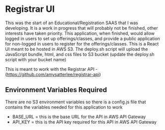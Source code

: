 # Registrar UI

This was the start of an Educational/Registration SAAS that I was developing. It is a work in progress that will probably not be finished, other interests have taken priority. This application, when finished, would allow logged in users to set up offerings/classes, and provide a public application for non-logged in users to register for the offerings/classes. This is a React UI meant to be hosted in AWS S3. The deploy.sh script will upload the JavaScript bundle, html, and css files to S3 bucket (update the deploy.sh script with your bucket name)

This is meant to work with the Registrar API - (https://github.com/amysatterlee/registrar-api)

## Environment Variables Required
There are no S3 environment variables so there is a config.js file that contains the variables needed for this application to work
  * BASE_URL = this is the base URL for the API in AWS API Gateway
  * API_KEY = this is the API key required for this API in AWS API Gateway
